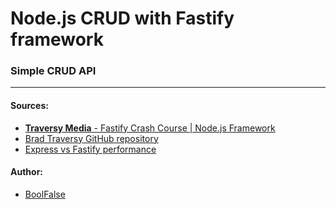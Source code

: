 
# Node.js CRUD with Fastify framework

### Simple CRUD API

---

#### Sources:

- [**Traversy Media** - Fastify Crash Course | Node.js Framework](https://www.youtube.com/watch?v=Lk-uVEVGxOA)
- [Brad Traversy GitHub repository](https://github.com/bradtraversy/fastify-crash-course)
- [Express vs Fastify performance](https://medium.com/@onufrienkos/express-vs-fastify-performance-4dd5d73e08e2)

#### Author:
- [BoolFalse](https://boolfalse.com)
